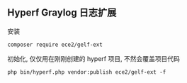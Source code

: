 ## Hyperf Graylog 日志扩展

安装

```shell
composer require ece2/gelf-ext
```

初始化, 仅仅用在刚刚创建的 hyperf 项目, 不然会覆盖项目代码

```shell
php bin/hyperf.php vendor:publish ece2/gelf-ext -f
```
